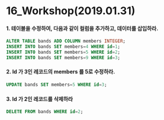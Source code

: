 # 16_Workshop(2019.01.31)



#### 1. 테이블을 수정하여, 다음과 같이 컬럼을 추가하고, 데이터를 삽입하라.

```sql
ALTER TABLE bands ADD COLUMN members INTEGER;
INSERT INTO bands SET members=4 WHERE id=1;
INSERT INTO bands SET members=5 WHERE id=2;
INSERT INTO bands SET members=9 WHERE id=3;
```



#### 2. Id 가 3인 레코드의 members 를 5로 수정하라.

```sql
UPDATE bands SET members=5 WHERE id=3;
```



#### 3. Id 가 2인 레코드를 삭제하라

```sql
DELETE FROM bands WHERE id=2;
```

